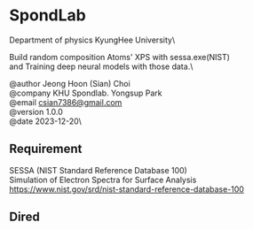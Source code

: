<!--- SPONDLAB Library -->
# SpondLab
Department of physics KyungHee University\

Build random composition Atoms' XPS with sessa.exe(NIST)\
and Training deep neural models with those data.\

@author  Jeong Hoon (Sian) Choi\
@company KHU Spondlab. Yongsup Park\
@email   csian7386@gmail.com\
@version 1.0.0\
@date    2023-12-20\

## Requirement
SESSA (NIST Standard Reference Database 100)\
Simulation of Electron Spectra for Surface Analysis\
https://www.nist.gov/srd/nist-standard-reference-database-100

## Dired
